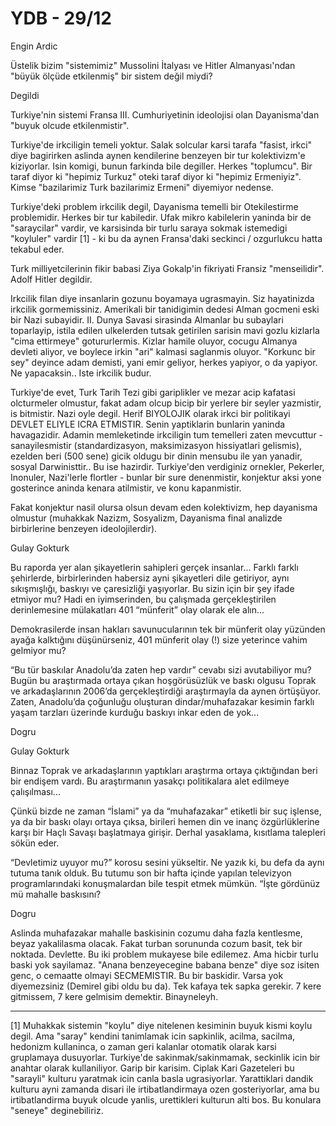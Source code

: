 # YDB - 29/12

Engin Ardic

Üstelik bizim "sistemimiz" Mussolini İtalyası ve Hitler Almanyası'ndan "büyük ölçüde etkilenmiş" bir sistem değil miydi?

Degildi

Turkiye'nin sistemi Fransa III. Cumhuriyetinin ideolojisi olan Dayanisma'dan "buyuk olcude etkilenmistir".

Turkiye'de irkciligin temeli yoktur. Salak solcular karsi tarafa "fasist, irkci" diye bagirirken aslinda aynen kendilerine benzeyen bir tur kolektivizm'e kiziyorlar. Isin komigi, bunun farkinda bile degiller. Herkes "toplumcu". Bir taraf diyor ki "hepimiz Turkuz" oteki taraf diyor ki "hepimiz Ermeniyiz". Kimse "bazilarimiz Turk bazilarimiz Ermeni" diyemiyor nedense.

Turkiye'deki problem irkcilik degil, Dayanisma temelli bir Otekilestirme problemidir. Herkes bir tur kabiledir. Ufak mikro kabilelerin yaninda bir de "saraycilar" vardir, ve karsisinda bir turlu saraya sokmak istemedigi "koyluler" vardir [1] - ki bu da aynen Fransa'daki seckinci / ozgurlukcu hatta tekabul eder.

Turk milliyetcilerinin fikir babasi Ziya Gokalp'in fikriyati Fransiz "menseilidir". Adolf Hitler degildir.

Irkcilik filan diye insanlarin gozunu boyamaya ugrasmayin. Siz hayatinizda irkcilik gormemissiniz. Amerikali bir tanidigimin dedesi Alman gocmeni eski bir Nazi subayidir. II. Dunya Savasi sirasinda Almanlar bu subaylari toparlayip, istila edilen ulkelerden tutsak getirilen sarisin mavi gozlu kizlarla "cima ettirmeye" gotururlermis. Kizlar hamile oluyor, cocugu Almanya devleti aliyor, ve boylece irkin "ari" kalmasi saglanmis oluyor. "Korkunc bir sey" deyince adam demisti, yani emir geliyor, herkes yapiyor, o da yapiyor. Ne yapacaksin.. Iste irkcilik budur.

Turkiye'de evet, Turk Tarih Tezi gibi gariplikler ve mezar acip kafatasi olcturmeler olmustur, fakat adam olcup bicip bir yerlere bir seyler yazmistir, is bitmistir. Nazi oyle degil. Herif BIYOLOJIK olarak irkci bir politikayi DEVLET ELIYLE ICRA ETMISTIR. Senin yaptiklarin bunlarin yaninda havagazidir. Adamin memleketinde irkciligin tum temelleri zaten mevcuttur - sanayilesmistir (standardizasyon, maksimizasyon hissiyatlari gelismis), ezelden beri (500 sene) gicik oldugu bir dinin mensubu ile yan yanadir, sosyal Darwinisttir.. Bu ise hazirdir. Turkiye'den verdiginiz ornekler, Pekerler, Inonuler, Nazi'lerle flortler - bunlar bir sure denenmistir, konjektur aksi yone gosterince aninda kenara atilmistir, ve konu kapanmistir.

Fakat konjektur nasil olursa olsun devam eden kolektivizm, hep dayanisma olmustur (muhakkak Nazizm, Sosyalizm, Dayanisma final analizde birbirlerine benzeyen ideolojilerdir).

Gulay Gokturk

Bu raporda yer alan şikayetlerin sahipleri gerçek insanlar... Farklı farklı şehirlerde, birbirlerinden habersiz ayni şikayetleri dile getiriyor, aynı sıkışmışlığı, baskıyı ve çaresizliği yaşıyorlar. Bu sizin için bir şey ifade etmiyor mu? Hadi en iyimserinden, bu çalışmada gerçekleştirilen derinlemesine mülakatları 401 “münferit” olay olarak ele alın...

Demokrasilerde insan hakları savunucularının tek bir münferit olay yüzünden ayağa kalktığını düşünürseniz, 401 münferit olay (!) size yeterince vahim gelmiyor mu?

“Bu tür baskılar Anadolu’da zaten hep vardır” cevabı sizi avutabiliyor mu? Bugün bu araştırmada ortaya çıkan hoşgörüsüzlük ve baskı olgusu Toprak ve arkadaşlarının 2006’da gerçekleştirdiği araştırmayla da aynen örtüşüyor. Zaten, Anadolu’da çoğunluğu oluşturan dindar/muhafazakar kesimin farklı yaşam tarzları üzerinde kurduğu baskıyı inkar eden de yok...

Dogru

Gulay Gokturk

Binnaz Toprak ve arkadaşlarının yaptıkları araştırma ortaya çıktığından beri bir endişem vardı. Bu araştırmanın yasakçı politikalara alet edilmeye çalışılması...

Çünkü bizde ne zaman “İslami” ya da “muhafazakar” etiketli bir suç işlense, ya da bir baskı olayı ortaya çıksa, birileri hemen din ve inanç özgürlüklerine karşı bir Haçlı Savaşı başlatmaya girişir. Derhal yasaklama, kısıtlama talepleri sökün eder.

“Devletimiz uyuyor mu?” korosu sesini yükseltir. Ne yazık ki, bu defa da aynı tutuma tanık olduk. Bu tutumu son bir hafta içinde yapılan televizyon programlarındaki konuşmalardan bile tespit etmek mümkün. “İşte gördünüz mü mahalle baskısını?

Dogru

Aslinda muhafazakar mahalle baskisinin cozumu daha fazla kentlesme, beyaz yakalilasma olacak. Fakat turban sorununda cozum basit, tek bir noktada. Devlette. Bu iki problem mukayese bile edilemez. Ama hicbir turlu baski yok sayilamaz. "Anana benzeyecegine babana benze" diye soz isiten genc, o cemaatte olmayi SECMEMISTIR. Bu bir baskidir. Varsa yok diyemezsiniz (Demirel gibi oldu bu da). Tek kafaya tek sapka gerekir. 7 kere gitmissem, 7 kere gelmisim demektir. Binayneleyh.

---

[1] Muhakkak sistemin "koylu" diye nitelenen kesiminin buyuk kismi koylu degil. Ama "saray" kendini tanimlamak icin sapkinlik, acilma, sacilma, hedonizm kullaninca, o zaman geri kalanlar otomatik olarak karsi gruplamaya dusuyorlar. Turkiye'de sakinmak/sakinmamak, seckinlik icin bir anahtar olarak kullaniliyor. Garip bir karisim. Ciplak Kari Gazeteleri bu "sarayli" kulturu yaratmak icin canla basla ugrasiyorlar. Yarattiklari dandik kulturu ayni zamanda disari ile irtibatlandirmaya ozen gosteriyorlar, ama bu irtibatlandirma buyuk olcude yanlis, urettikleri kulturun alti bos. Bu konulara "seneye" deginebiliriz.
